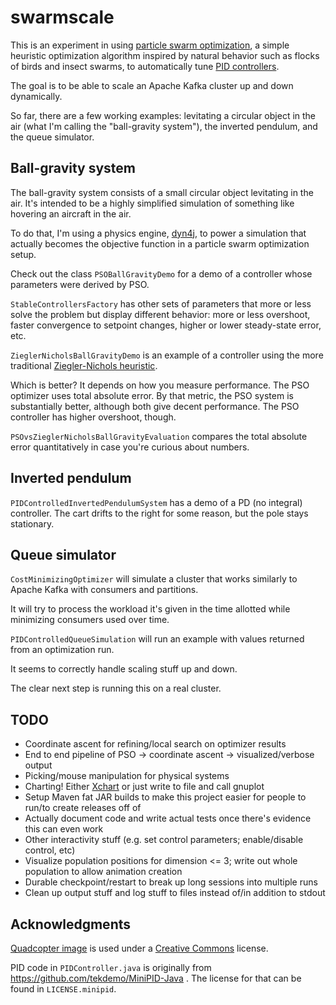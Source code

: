 swarmscale
==========

This is an experiment in using <a href="https://en.wikipedia.org/wiki/Particle_swarm_optimization">particle swarm optimization</a>,
a simple heuristic optimization algorithm inspired by natural behavior such as flocks of birds and insect swarms, to automatically
tune <a href="https://en.wikipedia.org/wiki/PID_controller">PID controllers</a>.

The goal is to be able to scale an Apache Kafka cluster up and down dynamically.

So far, there are a few working examples: levitating a circular object in the air (what I'm calling the "ball-gravity system"), the inverted pendulum, and the queue simulator.

Ball-gravity system
-------------------

The ball-gravity system consists of a small circular object levitating in the air. It's intended to be a highly simplified
simulation of something like hovering an aircraft in the air.

To do that, I'm using a physics engine, <a href="http://www.dyn4j.org/">dyn4j</a>, to power a simulation that actually
becomes the objective function in a particle swarm optimization setup.

Check out the class `PSOBallGravityDemo` for a demo of a controller whose parameters were derived by PSO.

`StableControllersFactory` has other sets of parameters that more or less solve the problem but display different behavior:
more or less overshoot, faster convergence to setpoint changes, higher or lower steady-state error, etc.

`ZieglerNicholsBallGravityDemo` is an example of a controller using the more traditional 
<a href="https://en.wikipedia.org/wiki/Ziegler%E2%80%93Nichols_method">Ziegler-Nichols heuristic</a>.

Which is better? It depends on how you measure performance. The PSO optimizer uses total absolute error. By that metric,
the PSO system is substantially better, although both give decent performance. The PSO controller has higher overshoot, 
though.

`PSOvsZieglerNicholsBallGravityEvaluation` compares the total absolute error quantitatively in case you're curious about numbers.

Inverted pendulum
-----------------

`PIDControlledInvertedPendulumSystem` has a demo of a PD (no integral) controller. The cart drifts to the right for some
reason, but the pole stays stationary.

Queue simulator
---------------

`CostMinimizingOptimizer` will simulate a cluster that works similarly to Apache Kafka with consumers and partitions.

It will try to process the workload it's given in the time allotted while minimizing consumers used over time.

`PIDControlledQueueSimulation` will run an example with values returned from an optimization run.

It seems to correctly handle scaling stuff up and down.

The clear next step is running this on a real cluster.

TODO
----

- Coordinate ascent for refining/local search on optimizer results
- End to end pipeline of PSO -> coordinate ascent -> visualized/verbose output
- Picking/mouse manipulation for physical systems
- Charting! Either <a href="http://knowm.org/open-source/xchart/">Xchart</a> or just write to file and call gnuplot
- Setup Maven fat JAR builds to make this project easier for people to run/to create releases off of
- Actually document code and write actual tests once there's evidence this can even work
- Other interactivity stuff (e.g. set control parameters; enable/disable control, etc)
- Visualize population positions for dimension <= 3; write out whole population to allow animation creation
- Durable checkpoint/restart to break up long sessions into multiple runs
- Clean up output stuff and log stuff to files instead of/in addition to stdout

Acknowledgments
----------------

<a href="https://thenounproject.com/term/quadcopter/301553/">Quadcopter image</a> is used under a 
<a href="https://creativecommons.org/licenses/by/3.0/us/">Creative Commons</a> license.

PID code in `PIDController.java` is originally from https://github.com/tekdemo/MiniPID-Java . The license for that can be found in 
`LICENSE.minipid`.